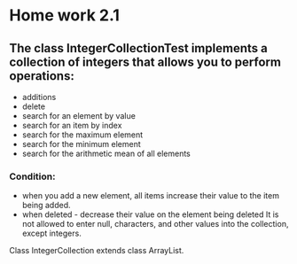 # Home work 2.1 #
## The class IntegerCollectionTest implements a collection of integers that allows you to perform operations: ##
- additions
- delete
- search for an element by value
- search for an item by index
- search for the maximum element
- search for the minimum element
- search for the arithmetic mean of all elements
### Condition: ###
- when you add a new element, all items increase their value to the item being added.
- when deleted - decrease their value on the element being deleted
It is not allowed to enter null, characters, and other values into the collection, except integers.

Class IntegerCollection extends class ArrayList.
